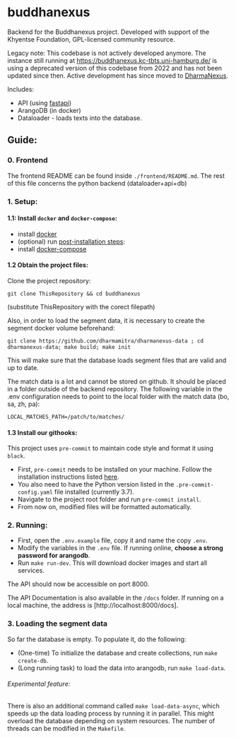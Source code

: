 # buddhanexus
Backend for the Buddhanexus project. Developed with support of the Khyentse Foundation, GPL-licensed community resource.   

Legacy note: This codebase is not actively developed anymore. The instance still running at https://buddhanexus.kc-tbts.uni-hamburg.de/ is using a deprecated version of this codebase from 2022 and has not been updated since then. Active development has since moved to [DharmaNexus](https://github.com/dharmamitra/dharmanexus).

Includes:
- API (using [fastapi](https://fastapi.tiangolo.com/))
- ArangoDB (in docker)
- Dataloader - loads texts into the database.

## Guide:

### 0. Frontend

The frontend README can be found inside `./frontend/README.md`. The rest of this file concerns the python backend (dataloader+api+db)

### 1. Setup:

#### 1.1: Install `docker` and `docker-compose`:
- install [docker](https://docs.docker.com/install/linux/docker-ce/debian/)
- (optional) run [post-installation steps](https://docs.docker.com/install/linux/linux-postinstall/):
- install [docker-compose](https://docs.docker.com/compose/install/)

#### 1.2 Obtain the project files:
Clone the project repository:

```shell
git clone ThisRepository && cd buddhanexus
```
(substitute ThisRepository with the corect filepath)

Also, in order to load the segment data, it is necessary to create the segment docker volume beforehand: 
```
git clone https://github.com/dharmamitra/dharmanexus-data ; cd dharmanexus-data; make build; make init
```
This will make sure that the database loads segment files that are valid and up to date.

The match data is a lot and cannot be stored on github. It should be placed in a folder outside of the backend repository. The following variable in the .env configuration needs to point to the local folder with the match data (bo, sa, zh, pa):
```
LOCAL_MATCHES_PATH=/patch/to/matches/
```

#### 1.3 Install our githooks:
This project uses `pre-commit` to maintain code style and format it using `black`.

- First, `pre-commit` needs to be installed on your machine. Follow the installation instructions listed [here](https://pre-commit.com/#install).
- You also need to have the Python version listed in the `.pre-commit-config.yaml` file installed (currently 3.7).
- Navigate to the project root folder and run `pre-commit install`.
- From now on, modified files will be formatted automatically.

### 2. Running:
- First, open the `.env.example` file, copy it and name the copy `.env`.
- Modify the variables in the `.env` file. If running online, **choose a strong password for arangodb**.
- Run `make run-dev`. This will download docker images and start all services.

The API should now be accessible on port 8000.

The API Documentation is also available in the `/docs` folder.
If running on a local machine, the address is [http://localhost:8000/docs].

### 3. Loading the segment data
So far the database is empty. To populate it, do the following:
- (One-time) To initialize the database and create collections, run `make create-db`.
- (Long running task) to load the data into arangodb, run `make load-data`.

###### Experimental feature:
There is also an additional command called `make load-data-async`,
which speeds up the data loading process by running it in parallel.
This might overload the database depending on system resources.
The number of threads can be modified in the `Makefile`.
